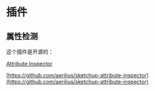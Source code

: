 # 插件

## 属性检测

这个插件是开源的：

[Attribute Inspector](https://extensions.sketchup.com/extension/2c7d7254-76eb-40af-9897-bc7d16b42fb6/attribute-inspector)

[https://github.com/aerilius/sketchup-attribute-inspector](https://github.com/aerilius/sketchup-attribute-inspector)


